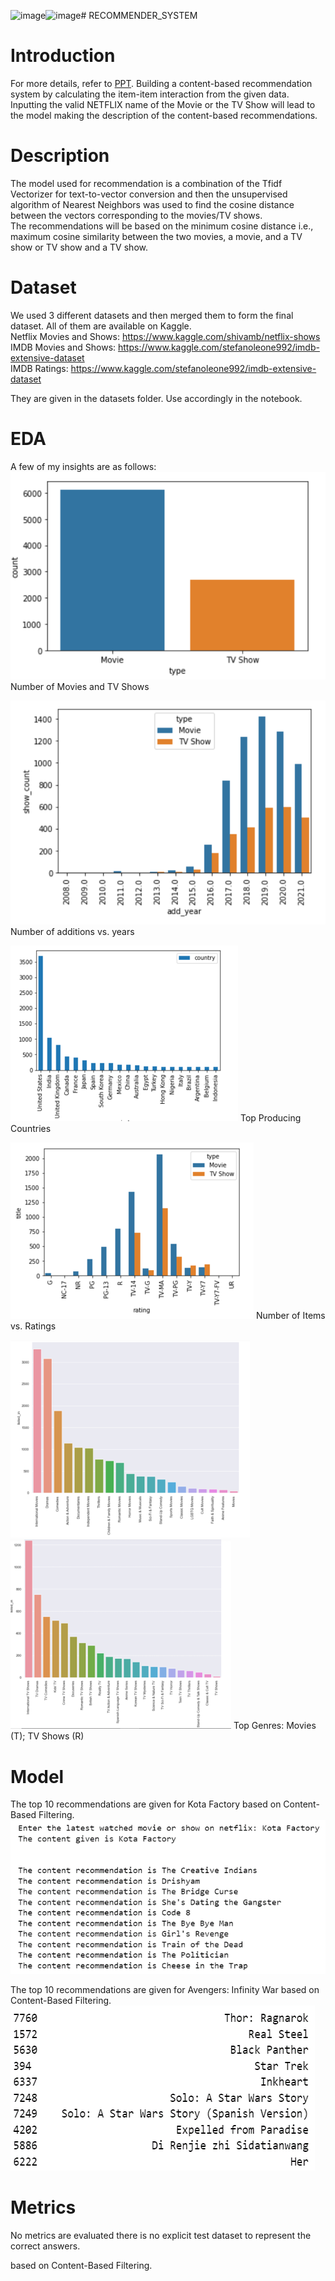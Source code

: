![image](https://github.com/vedang-04/rs/assets/87962644/3e06bfa2-a775-44c4-85b5-2151511d5207)![image](https://github.com/vedang-04/rs/assets/87962644/830fcf06-7675-4c77-a716-ffb980b8a80c)# RECOMMENDER_SYSTEM

# Introduction

For more details, refer to [PPT](https://docs.google.com/presentation/d/1jWxrQbYE8iKIu6eRRn7o7LtaAg4HCvXw/edit?usp=sharing&ouid=115224514884735671589&rtpof=true&sd=true).
Building a content-based recommendation system by calculating the item-item interaction from the given data. Inputting the valid NETFLIX name of the Movie or the TV Show will lead to the model making the description of the content-based recommendations.<br>

# Description

The model used for recommendation is a combination of the Tfidf Vectorizer for text-to-vector conversion and then the unsupervised algorithm of Nearest Neighbors was used to find the cosine distance between the vectors corresponding to the movies/TV shows.<br> The recommendations will be based on the minimum cosine distance i.e., maximum cosine similarity between the two movies, a movie, and a TV show or TV show and a TV show.<br>

# Dataset

We used 3 different datasets and then merged them to form the final dataset. All of them are available on Kaggle.<br>
Netflix Movies and Shows: https://www.kaggle.com/shivamb/netflix-shows <br>
IMDB Movies and Shows: https://www.kaggle.com/stefanoleone992/imdb-extensive-dataset <br>
IMDB Ratings: https://www.kaggle.com/stefanoleone992/imdb-extensive-dataset <br>  

They are given in the datasets folder. Use accordingly in the notebook.<br>

# EDA

A few of my insights are as follows:
![image1](images/res1.PNG)
Number of Movies and TV Shows

![image2](images/res5.PNG)
Number of additions vs. years

![image3](images/res6.PNG)
Top Producing Countries

![image4](images/res7.PNG)
Number of Items vs. Ratings

![image5](images/res8.PNG)
![image6](images/res9.PNG)
Top Genres: Movies (T); TV Shows (R)

# Model

The top 10 recommendations are given for Kota Factory based on Content-Based Filtering. 
![image7](images/res10.PNG)

The top 10 recommendations are given for Avengers: Infinity War based on Content-Based Filtering.
![image8](images/res12.PNG)

# Metrics
No metrics are evaluated there is no explicit test dataset to represent the correct answers. 

 based on Content-Based Filtering. 


